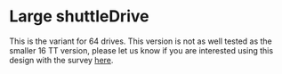 # Large shuttleDrive

This is the variant for 64 drives. This version is not as well tested as the
smaller 16 TT version, please let us know if you are interested using this design
with the survey [here](http://www.open-ephys.org/shuttledrive).
